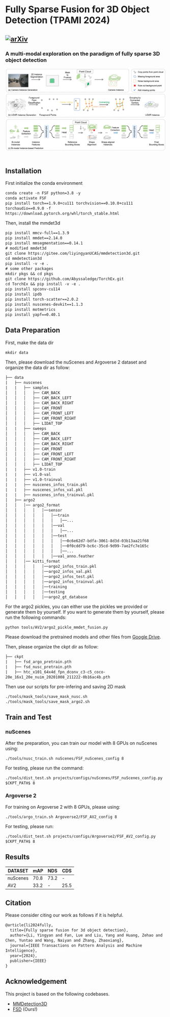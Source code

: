 # Fully Sparse Fusion for 3D Object Detection (TPAMI 2024)
## [![arXiv](https://img.shields.io/badge/arXiv-Paper-<COLOR>.svg)](https://arxiv.org/abs/2304.12310)

### A multi-modal exploration on the paradigm of fully sparse 3D object detection

<div align="center">
  <img src="figs/pipeline.jpg" width="800"/>
</div><br/>

## Installation
First initialize the conda environment
```shell
conda create -n FSF python=3.8 -y
conda activate FSF
pip install torch==1.9.0+cu111 torchvision==0.10.0+cu111 torchaudio==0.9.0 -f https://download.pytorch.org/whl/torch_stable.html
```

Then, install the mmdet3d
```shell
pip install mmcv-full==1.3.9
pip install mmdet==2.14.0
pip install mmsegmentation==0.14.1
# modified mmdet3d
git clone https://gitee.com/liyingyanUCAS/mmdetection3d.git
cd mmdetection3d
pip install -v -e .
# some other packages
mkdir pkgs && cd pkgs
git clone https://github.com/Abyssaledge/TorchEx.git
cd TorchEx && pip install -v -e .
pip install spconv-cu114
pip install ipdb
pip install torch-scatter==2.0.2
pip install nuscenes-devkit==1.1.3
pip install motmetrics
pip install yapf==0.40.1
```

## Data Preparation
First, make the data dir
```shell
mkdir data
```
Then, please download the nuScenes and Argoverse 2 dataset and organize the data dir as follow:
```
├── data
|   ├── nuscenes
|   |   ├── samples
│   │   │   ├── CAM_BACK
│   │   │   ├── CAM_BACK_LEFT
│   │   │   ├── CAM_BACK_RIGHT
│   │   │   ├── CAM_FRONT
│   │   │   ├── CAM_FRONT_LEFT
│   │   │   ├── CAM_FRONT_RIGHT
│   │   │   ├── LIDAT_TOP
|   |   ├── sweeps
│   │   │   ├── CAM_BACK
│   │   │   ├── CAM_BACK_LEFT
│   │   │   ├── CAM_BACK_RIGHT
│   │   │   ├── CAM_FRONT
│   │   │   ├── CAM_FRONT_LEFT
│   │   │   ├── CAM_FRONT_RIGHT
│   │   │   ├── LIDAT_TOP
|   |   ├── v1.0-train
|   |   ├── v1.0-val
|   |   ├── v1.0-trainval
|   |   ├── nuscenes_infos_train.pkl
|   |   ├── nuscenes_infos_val.pkl
|   |   ├── nuscenes_infos_trainval.pkl
│   ├── argo2
│   │   │── argo2_format
│   │   │   │   │──sensor
│   │   │   │   │   │──train
│   │   │   │   │   │   │──...
│   │   │   │   │   │──val
│   │   │   │   │   │   │──...
│   │   │   │   │   │──test
│   │   │   │   │   │   │──0c6e62d7-bdfa-3061-8d3d-03b13aa21f68
│   │   │   │   │   │   │──0f0cdd79-bc6c-35cd-9d99-7ae2fc7e165c
│   │   │   │   │   │   │──...
│   │   │   │   │   │──val_anno.feather
│   │   │── kitti_format
│   │   │   │   │──argo2_infos_train.pkl
│   │   │   │   │──argo2_infos_val.pkl
│   │   │   │   │──argo2_infos_test.pkl
│   │   │   │   │──argo2_infos_trainval.pkl
│   │   │   │   │──training
│   │   │   │   │──testing
│   │   │   │   │──argo2_gt_database
```

For the argo2 pickles, you can either use the pickles we provided or generate them by yourself. If you want to generate them by yourself, please run the following commands:
```shell
python tools/AV2/argo2_pickle_mmdet_fusion.py
```

Please download the pretrained models and other files from [Google Drive](https://drive.google.com/drive/folders/1pylLxV6SEw2yf-ZZroKtCPAOKLg6nrUY?usp=drive_link).


Then, please organize the ckpt dir as follow:
```
├── ckpt
|   ├── fsd_argo_pretrain.pth
|   ├── fsd_nusc_pretrain.pth
|   ├── htc_x101_64x4d_fpn_dconv_c3-c5_coco-20e_16x1_20e_nuim_20201008_211222-0b16ac4b.pth

```

Then use our scripts for pre-infering and saving 2D mask
```shell
./tools/mask_tools/save_mask_nusc.sh
./tools/mask_tools/save_mask_argo2.sh
```

## Train and Test
### nuScenes
After the preparation, you can train our model with 8 GPUs on nuScenes using:
```shell
./tools/nusc_train.sh nuScenes/FSF_nuScenes_config 8
```
For testing, please run the command:
```shell
./tools/dist_test.sh projects/configs/nuScenes/FSF_nuScenes_config.py $CKPT_PATH$ 8
```

### Argoverse 2
For training on Argoverse 2 with 8 GPUs, please using:
```shell
./tools/argo_train.sh Argoverse2/FSF_AV2_config 8
```
For testing, please run:
```shell
./tools/dist_test.sh projects/configs/Argoverse2/FSF_AV2_config.py $CKPT_PATH$ 8
```

## Results
| DATASET  | mAP  | NDS  | CDS |
|----------|------|------|-----|
| nuScenes | 70.8 | 73.2 |  -  |
| AV2      | 33.2 |  -   | 25.5|


## Citation
Please consider citing our work as follows if it is helpful.
```
@article{li2024fully,
  title={Fully sparse fusion for 3d object detection},
  author={Li, Yingyan and Fan, Lue and Liu, Yang and Huang, Zehao and Chen, Yuntao and Wang, Naiyan and Zhang, Zhaoxiang},
  journal={IEEE Transactions on Pattern Analysis and Machine Intelligence},
  year={2024},
  publisher={IEEE}
}
```

## Acknowledgement
This project is based on the following codebases. 

* [MMDetection3D](https://github.com/open-mmlab/mmdetection3d)
* [FSD](https://github.com/tusen-ai/SST) (Ours!)
